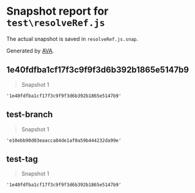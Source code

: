 # Snapshot report for `test\resolveRef.js`

The actual snapshot is saved in `resolveRef.js.snap`.

Generated by [AVA](https://ava.li).

## 1e40fdfba1cf17f3c9f9f3d6b392b1865e5147b9

> Snapshot 1

    '1e40fdfba1cf17f3c9f9f3d6b392b1865e5147b9'

## test-branch

> Snapshot 1

    'e10ebb90d03eaacca84de1af0a59b444232da99e'

## test-tag

> Snapshot 1

    '1e40fdfba1cf17f3c9f9f3d6b392b1865e5147b9'
